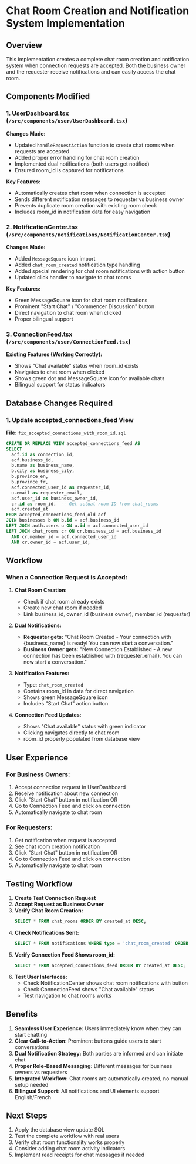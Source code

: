 # Chat Room Creation and Notification System Implementation

## Overview
This implementation creates a complete chat room creation and notification system when connection requests are accepted. Both the business owner and the requester receive notifications and can easily access the chat room.

## Components Modified

### 1. UserDashboard.tsx (`/src/components/user/UserDashboard.tsx`)

**Changes Made:**
- Updated `handleRequestAction` function to create chat rooms when requests are accepted
- Added proper error handling for chat room creation
- Implemented dual notifications (both users get notified)
- Ensured room_id is captured for notifications

**Key Features:**
- Automatically creates chat room when connection is accepted
- Sends different notification messages to requester vs business owner
- Prevents duplicate room creation with existing room check
- Includes room_id in notification data for easy navigation

### 2. NotificationCenter.tsx (`/src/components/notifications/NotificationCenter.tsx`)

**Changes Made:**
- Added `MessageSquare` icon import
- Added `chat_room_created` notification type handling
- Added special rendering for chat room notifications with action button
- Updated click handler to navigate to chat rooms

**Key Features:**
- Green MessageSquare icon for chat room notifications
- Prominent "Start Chat" / "Commencer Discussion" button
- Direct navigation to chat room when clicked
- Proper bilingual support

### 3. ConnectionFeed.tsx (`/src/components/user/ConnectionFeed.tsx`)

**Existing Features (Working Correctly):**
- Shows "Chat available" status when room_id exists
- Navigates to chat room when clicked
- Shows green dot and MessageSquare icon for available chats
- Bilingual support for status indicators

## Database Changes Required

### 1. Update accepted_connections_feed View
**File:** `fix_accepted_connections_with_room_id.sql`

```sql
CREATE OR REPLACE VIEW accepted_connections_feed AS
SELECT 
  acf.id as connection_id,
  acf.business_id,
  b.name as business_name,
  b.city as business_city,
  b.province_en,
  b.province_fr,
  acf.connected_user_id as requester_id,
  u.email as requester_email,
  acf.user_id as business_owner_id,
  cr.id as room_id,  -- Get actual room ID from chat_rooms
  acf.created_at
FROM accepted_connections_feed_old acf
JOIN businesses b ON b.id = acf.business_id
LEFT JOIN auth.users u ON u.id = acf.connected_user_id
LEFT JOIN chat_rooms cr ON cr.business_id = acf.business_id 
  AND cr.member_id = acf.connected_user_id
  AND cr.owner_id = acf.user_id;
```

## Workflow

### When a Connection Request is Accepted:

1. **Chat Room Creation:**
   - Check if chat room already exists
   - Create new chat room if needed
   - Link business_id, owner_id (business owner), member_id (requester)

2. **Dual Notifications:**
   - **Requester gets:** "Chat Room Created - Your connection with {business_name} is ready! You can now start a conversation."
   - **Business Owner gets:** "New Connection Established - A new connection has been established with {requester_email}. You can now start a conversation."

3. **Notification Features:**
   - Type: `chat_room_created`
   - Contains room_id in data for direct navigation
   - Shows green MessageSquare icon
   - Includes "Start Chat" action button

4. **Connection Feed Updates:**
   - Shows "Chat available" status with green indicator
   - Clicking navigates directly to chat room
   - room_id properly populated from database view

## User Experience

### For Business Owners:
1. Accept connection request in UserDashboard
2. Receive notification about new connection
3. Click "Start Chat" button in notification OR
4. Go to Connection Feed and click on connection
5. Automatically navigate to chat room

### For Requesters:
1. Get notification when request is accepted
2. See chat room creation notification
3. Click "Start Chat" button in notification OR
4. Go to Connection Feed and click on connection
5. Automatically navigate to chat room

## Testing Workflow

1. **Create Test Connection Request**
2. **Accept Request as Business Owner**
3. **Verify Chat Room Creation:**
   ```sql
   SELECT * FROM chat_rooms ORDER BY created_at DESC;
   ```
4. **Check Notifications Sent:**
   ```sql
   SELECT * FROM notifications WHERE type = 'chat_room_created' ORDER BY created_at DESC;
   ```
5. **Verify Connection Feed Shows room_id:**
   ```sql
   SELECT * FROM accepted_connections_feed ORDER BY created_at DESC;
   ```
6. **Test User Interfaces:**
   - Check NotificationCenter shows chat room notifications with button
   - Check ConnectionFeed shows "Chat available" status
   - Test navigation to chat rooms works

## Benefits

1. **Seamless User Experience:** Users immediately know when they can start chatting
2. **Clear Call-to-Action:** Prominent buttons guide users to start conversations
3. **Dual Notification Strategy:** Both parties are informed and can initiate chat
4. **Proper Role-Based Messaging:** Different messages for business owners vs requesters
5. **Integrated Workflow:** Chat rooms are automatically created, no manual setup needed
6. **Bilingual Support:** All notifications and UI elements support English/French

## Next Steps

1. Apply the database view update SQL
2. Test the complete workflow with real users
3. Verify chat room functionality works properly
4. Consider adding chat room activity indicators
5. Implement read receipts for chat messages if needed
